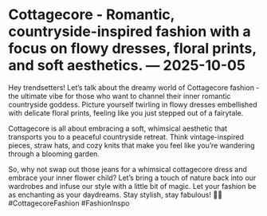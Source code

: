 # Cottagecore - Romantic, countryside-inspired fashion with a focus on flowy dresses, floral prints, and soft aesthetics. — 2025-10-05

Hey trendsetters! Let’s talk about the dreamy world of Cottagecore fashion - the ultimate vibe for those who want to channel their inner romantic countryside goddess. Picture yourself twirling in flowy dresses embellished with delicate floral prints, feeling like you just stepped out of a fairytale.

Cottagecore is all about embracing a soft, whimsical aesthetic that transports you to a peaceful countryside retreat. Think vintage-inspired pieces, straw hats, and cozy knits that make you feel like you’re wandering through a blooming garden.

So, why not swap out those jeans for a whimsical cottagecore dress and embrace your inner flower child? Let’s bring a touch of nature back into our wardrobes and infuse our style with a little bit of magic. Let your fashion be as enchanting as your daydreams. Stay stylish, stay fabulous! 🌸✨ #CottagecoreFashion #FashionInspo